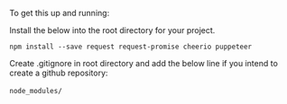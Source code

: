 To get this up and running:

Install the below into the root directory for your project.

```npm install --save request request-promise cheerio puppeteer```

Create .gitignore in root directory and add the below line if you intend to create a github repository:
<br />
<br />
```node_modules/```
